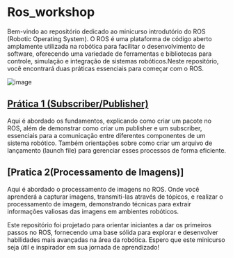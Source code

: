 # Ros_workshop

Bem-vindo ao repositório dedicado ao minicurso introdutório do ROS (Robotic Operating System). O ROS é uma plataforma de código aberto amplamente utilizada na robótica para facilitar o desenvolvimento de software, oferecendo uma variedade de ferramentas e bibliotecas para controle, simulação e integração de sistemas robóticos.Neste repositório, você encontrará duas práticas essenciais para começar com o ROS.

![image](https://embarcados.com.br/wp-content/uploads/2019/06/ros.png)

## [Prática 1 (Subscriber/Publisher)](Pratica_1.md)

Aqui é abordado os fundamentos, explicando como criar um pacote no ROS, além de demonstrar como criar um publisher e um subscriber, essenciais para a comunicação entre diferentes componentes de um sistema robótico. Também orientações sobre como criar um arquivo de lançamento (launch file) para gerenciar esses processos de forma eficiente.

## [Pratica 2(Processamento de Imagens)]

Aqui é abordado o processamento de imagens no ROS. Onde você aprenderá a capturar imagens, transmiti-las através de tópicos, e realizar o processamento de imagem, demonstrando técnicas para extrair informações valiosas das imagens em ambientes robóticos.

Este repositório foi projetado para orientar iniciantes a dar os primeiros passos no ROS, fornecendo uma base sólida para explorar e desenvolver habilidades mais avançadas na área da robótica. Espero que este minicurso seja útil e inspirador em sua jornada de aprendizado!




